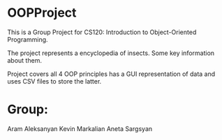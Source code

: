 # OOPProject

This is a Group Project for CS120: Introduction to Object-Oriented Programming.

The project represents a encyclopedia of insects. Some key information about them.

Project covers all 4 OOP principles has a GUI representation of data and uses CSV files to store the latter.

# Group:

Aram Aleksanyan
Kevin Markalian
Aneta Sargsyan
